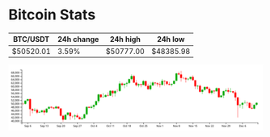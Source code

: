 # Bitcoin Stats

BTC/USDT|24h change|24h high|24h low|
|---|---|---|---|
|$50520.01|3.59%|$50777.00|$48385.98|

<img src="./chart.svg">
